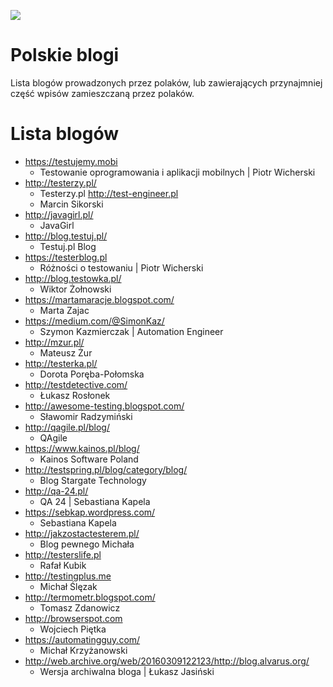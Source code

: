 [![](https://img.shields.io/badge/Facebook-%23TestowanieOprogramowania-blue.svg)](https://www.facebook.com/groups/TestowanieOprogramowania/)


# Polskie blogi

Lista blogów prowadzonych przez polaków, lub zawierających przynajmniej część wpisów zamieszczaną przez polaków.

# Lista blogów

* https://testujemy.mobi
   * Testowanie oprogramowania i aplikacji mobilnych | Piotr Wicherski
* http://testerzy.pl/
   * Testerzy.pl
http://test-engineer.pl
   * Marcin Sikorski
* http://javagirl.pl/
   * JavaGirl
* http://blog.testuj.pl/
   * Testuj.pl Blog
* https://testerblog.pl
   * Różności o testowaniu | Piotr Wicherski
* http://blog.testowka.pl/
   * Wiktor Żołnowski
* https://martamaracje.blogspot.com/
   * Marta Zajac
* https://medium.com/@SimonKaz/
   * Szymon Kazmierczak | Automation Engineer
* http://mzur.pl/
   * Mateusz Żur
* http://testerka.pl/
   * Dorota Poręba-Połomska
* http://testdetective.com/
   * Łukasz Rosłonek
* http://awesome-testing.blogspot.com/
   * Sławomir Radzymiński
* http://qagile.pl/blog/
   * QAgile
* https://www.kainos.pl/blog/
   * Kainos Software Poland
* http://testspring.pl/blog/category/blog/
   * Blog Stargate Technology
* http://qa-24.pl/
   * QA 24 | Sebastiana Kapela
* https://sebkap.wordpress.com/
   * Sebastiana Kapela
* http://jakzostactesterem.pl/
   * Blog pewnego Michała
* http://testerslife.pl
   * Rafał Kubik
* http://testingplus.me
   * Michał Ślęzak
* http://termometr.blogspot.com/
   * Tomasz Zdanowicz
* http://browserspot.com
   * Wojciech Piętka
* https://automatingguy.com/
   * Michał Krzyżanowski
* http://web.archive.org/web/20160309122123/http://blog.alvarus.org/
   * Wersja archiwalna bloga | Łukasz Jasiński
